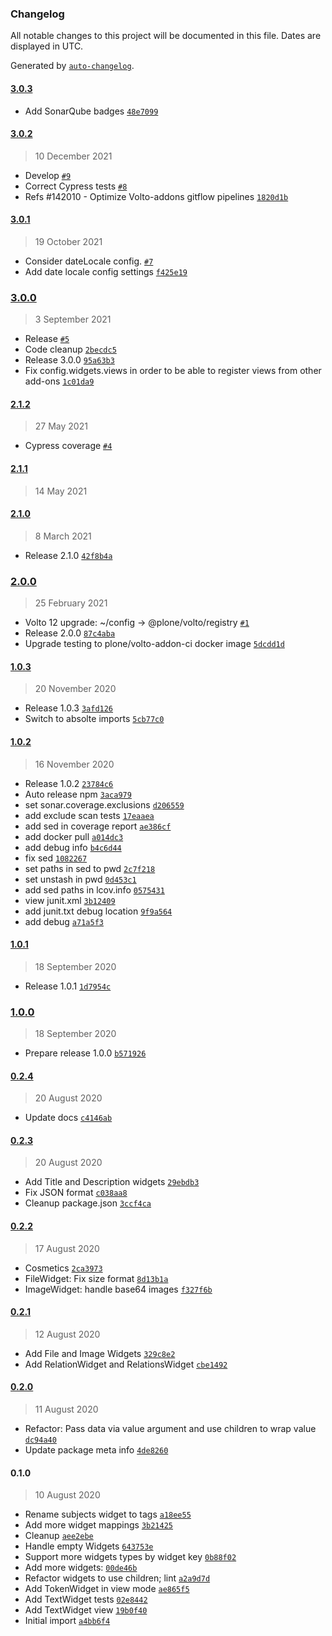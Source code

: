 ### Changelog

All notable changes to this project will be documented in this file. Dates are displayed in UTC.

Generated by [`auto-changelog`](https://github.com/CookPete/auto-changelog).

#### [3.0.3](https://github.com/eea/volto-widgets-view/compare/3.0.2...3.0.3)

- Add SonarQube badges [`48e7099`](https://github.com/eea/volto-widgets-view/commit/48e70996e4a7de1db53628e1a7d5b6abe8c246ba)

#### [3.0.2](https://github.com/eea/volto-widgets-view/compare/3.0.1...3.0.2)

> 10 December 2021

- Develop [`#9`](https://github.com/eea/volto-widgets-view/pull/9)
- Correct Cypress tests [`#8`](https://github.com/eea/volto-widgets-view/pull/8)
- Refs #142010 - Optimize Volto-addons gitflow pipelines [`1820d1b`](https://github.com/eea/volto-widgets-view/commit/1820d1b968813be6510243468dd6df430a8655d1)

#### [3.0.1](https://github.com/eea/volto-widgets-view/compare/3.0.0...3.0.1)

> 19 October 2021

- Consider dateLocale config. [`#7`](https://github.com/eea/volto-widgets-view/pull/7)
- Add date locale config settings [`f425e19`](https://github.com/eea/volto-widgets-view/commit/f425e1980697f519cd8b0a26ae6945fbcbfc821d)

### [3.0.0](https://github.com/eea/volto-widgets-view/compare/2.1.2...3.0.0)

> 3 September 2021

- Release [`#5`](https://github.com/eea/volto-widgets-view/pull/5)
- Code cleanup [`2becdc5`](https://github.com/eea/volto-widgets-view/commit/2becdc5a196edaa9db8d1741cd7752fdac39013f)
- Release 3.0.0 [`95a63b3`](https://github.com/eea/volto-widgets-view/commit/95a63b3745100fe1bf59bf6e63258554d2685239)
- Fix config.widgets.views in order to be able to register views from other add-ons [`1c01da9`](https://github.com/eea/volto-widgets-view/commit/1c01da963a43339422019ab2a07ec46db1abed82)

#### [2.1.2](https://github.com/eea/volto-widgets-view/compare/2.1.1...2.1.2)

> 27 May 2021

- Cypress coverage [`#4`](https://github.com/eea/volto-widgets-view/pull/4)

#### [2.1.1](https://github.com/eea/volto-widgets-view/compare/2.1.0...2.1.1)

> 14 May 2021


#### [2.1.0](https://github.com/eea/volto-widgets-view/compare/2.0.0...2.1.0)

> 8 March 2021

- Release 2.1.0 [`42f8b4a`](https://github.com/eea/volto-widgets-view/commit/42f8b4a9a557946e95ae19256cb3dc588c349078)

### [2.0.0](https://github.com/eea/volto-widgets-view/compare/1.0.3...2.0.0)

> 25 February 2021

- Volto 12 upgrade: ~/config -&gt; @plone/volto/registry [`#1`](https://github.com/eea/volto-widgets-view/pull/1)
- Release 2.0.0 [`87c4aba`](https://github.com/eea/volto-widgets-view/commit/87c4aba330c09bdc168c5dc0213dcebf6262b8b4)
- Upgrade testing to plone/volto-addon-ci docker image [`5dcdd1d`](https://github.com/eea/volto-widgets-view/commit/5dcdd1ddd142a0f91d2fad04615e725577b046e8)

#### [1.0.3](https://github.com/eea/volto-widgets-view/compare/1.0.2...1.0.3)

> 20 November 2020

- Release 1.0.3 [`3afd126`](https://github.com/eea/volto-widgets-view/commit/3afd126992b28e91d1ba5e559ffa5f4cb6959584)
- Switch to absolte imports [`5cb77c0`](https://github.com/eea/volto-widgets-view/commit/5cb77c0f90dc8af17391f8f9f8cf49c3eb47058c)

#### [1.0.2](https://github.com/eea/volto-widgets-view/compare/1.0.1...1.0.2)

> 16 November 2020

- Release 1.0.2 [`23784c6`](https://github.com/eea/volto-widgets-view/commit/23784c62990d544daf08cf46cca24c43c116498c)
- Auto release npm [`3aca979`](https://github.com/eea/volto-widgets-view/commit/3aca979d10374464376e012af775ae265c3ad2d7)
- set sonar.coverage.exclusions [`d206559`](https://github.com/eea/volto-widgets-view/commit/d206559918d46b898d7eb8d6e94df50410cfdd51)
- add exclude scan tests [`17eaaea`](https://github.com/eea/volto-widgets-view/commit/17eaaeaeaeaa6bf41346af5a8fa49de15df892fb)
- add sed in coverage report [`ae386cf`](https://github.com/eea/volto-widgets-view/commit/ae386cf3d62c4a8e7d14637708be340530915e6c)
- add docker pull [`a014dc3`](https://github.com/eea/volto-widgets-view/commit/a014dc377ee9f0310d9fdab81863fd626864b0e1)
- add debug info [`b4c6d44`](https://github.com/eea/volto-widgets-view/commit/b4c6d44c4de8f4a801782482d3ac15e6cf0125de)
- fix sed [`1082267`](https://github.com/eea/volto-widgets-view/commit/10822678efd4186a6f67f3461f651dffedd47a3d)
- set paths in sed to pwd [`2c7f218`](https://github.com/eea/volto-widgets-view/commit/2c7f21808a8cbf8cc3452a1a9feeebe37ae6e1d5)
- set unstash in pwd [`0d453c1`](https://github.com/eea/volto-widgets-view/commit/0d453c1c372d35820b99a1b82359583907f74ba9)
- add sed paths in lcov.info [`0575431`](https://github.com/eea/volto-widgets-view/commit/05754315c4cec096357ad2bc6ad78d3f16957651)
- view junit.xml [`3b12409`](https://github.com/eea/volto-widgets-view/commit/3b124092097d175e2c7955a5fff543b7a9535fd1)
- add junit.txt debug location [`9f9a564`](https://github.com/eea/volto-widgets-view/commit/9f9a564323b742f0d904a27e438d02b886bfdfd2)
- add debug [`a71a5f3`](https://github.com/eea/volto-widgets-view/commit/a71a5f3882a869d48a62c40a642737a1eb4c81a2)

#### [1.0.1](https://github.com/eea/volto-widgets-view/compare/1.0.0...1.0.1)

> 18 September 2020

- Release 1.0.1 [`1d7954c`](https://github.com/eea/volto-widgets-view/commit/1d7954c758cfc03e8e3d896c49233d47b509d56c)

### [1.0.0](https://github.com/eea/volto-widgets-view/compare/0.2.4...1.0.0)

> 18 September 2020

- Prepare release 1.0.0 [`b571926`](https://github.com/eea/volto-widgets-view/commit/b5719264c18d374c6a85b10c051f6343f843b965)

#### [0.2.4](https://github.com/eea/volto-widgets-view/compare/0.2.3...0.2.4)

> 20 August 2020

- Update docs [`c4146ab`](https://github.com/eea/volto-widgets-view/commit/c4146abe9202655772ced160046e20bb71e06785)

#### [0.2.3](https://github.com/eea/volto-widgets-view/compare/0.2.2...0.2.3)

> 20 August 2020

- Add Title and Description widgets [`29ebdb3`](https://github.com/eea/volto-widgets-view/commit/29ebdb3a7126aec9455f35d59766895667e19340)
- Fix JSON format [`c038aa8`](https://github.com/eea/volto-widgets-view/commit/c038aa8f1ff783c8d35f639c89955417f2c18293)
- Cleanup package.json [`3ccf4ca`](https://github.com/eea/volto-widgets-view/commit/3ccf4ca7b3dc024b29cc20fae2273733777fbcdd)

#### [0.2.2](https://github.com/eea/volto-widgets-view/compare/0.2.1...0.2.2)

> 17 August 2020

- Cosmetics [`2ca3973`](https://github.com/eea/volto-widgets-view/commit/2ca3973052369b9f9527db2ef740b103f7d8c6cf)
- FileWidget: Fix size format [`8d13b1a`](https://github.com/eea/volto-widgets-view/commit/8d13b1a47b3ea67b5919ead956b5562961aa71ba)
- ImageWidget: handle base64 images [`f327f6b`](https://github.com/eea/volto-widgets-view/commit/f327f6bfb3e2a76a803ee83089a5cd0fe290002d)

#### [0.2.1](https://github.com/eea/volto-widgets-view/compare/0.2.0...0.2.1)

> 12 August 2020

- Add File and Image Widgets [`329c8e2`](https://github.com/eea/volto-widgets-view/commit/329c8e27d1c6855e5c16587356cf3b4a736e7420)
- Add RelationWidget and RelationsWidget [`cbe1492`](https://github.com/eea/volto-widgets-view/commit/cbe14921242b29650408e71a996cadad713a657b)

#### [0.2.0](https://github.com/eea/volto-widgets-view/compare/0.1.0...0.2.0)

> 11 August 2020

- Refactor: Pass data via value argument and use children to wrap value [`dc94a40`](https://github.com/eea/volto-widgets-view/commit/dc94a40ad680f955f29144b48de97797f8144d70)
- Update package meta info [`4de8260`](https://github.com/eea/volto-widgets-view/commit/4de82601655d2c57e6c47a9285ef69cbc01c16a0)

#### 0.1.0

> 10 August 2020

- Rename subjects widget to tags [`a18ee55`](https://github.com/eea/volto-widgets-view/commit/a18ee55cc7b487bf12b869eda2fb0a228a87b862)
- Add more widget mappings [`3b21425`](https://github.com/eea/volto-widgets-view/commit/3b21425b4aae6dfad10430d060cbd608e1319f66)
- Cleanup [`aee2ebe`](https://github.com/eea/volto-widgets-view/commit/aee2ebe0bd0a55fcc8e921f284b0315f1174045f)
- Handle empty Widgets [`643753e`](https://github.com/eea/volto-widgets-view/commit/643753ef15a28651d2a810da2b9394cc7a80b7bd)
- Support more widgets types by widget key [`0b88f02`](https://github.com/eea/volto-widgets-view/commit/0b88f028779f665debe0b7c2ef0ced65658e6f90)
- Add more widgets: [`00de46b`](https://github.com/eea/volto-widgets-view/commit/00de46be749b03118dca585c9b8cf50b1814038f)
- Refactor widgets to use children; lint [`a2a9d7d`](https://github.com/eea/volto-widgets-view/commit/a2a9d7dff48b659f024b20c58293f72f60567131)
- Add TokenWidget in view mode [`ae865f5`](https://github.com/eea/volto-widgets-view/commit/ae865f5ec069391e2a0a96b111cb1ac90f8e550c)
- Add TextWidget tests [`02e8442`](https://github.com/eea/volto-widgets-view/commit/02e8442e84a83727dbfe3f6b5f872a00aa6d4fa9)
- Add TextWidget view [`19b0f40`](https://github.com/eea/volto-widgets-view/commit/19b0f40bb6d9bed3005df9eb2a8996f82936a3d7)
- Initial import [`a4bb6f4`](https://github.com/eea/volto-widgets-view/commit/a4bb6f435d90794f1576a792d7d77fbbf5ddb1df)
